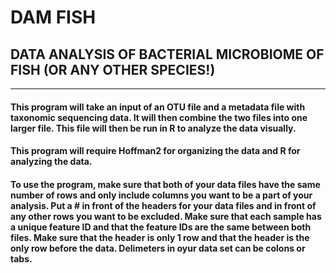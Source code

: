 # **DAM FISH**
## **D**ATA **A**NALYSIS OF BACTERIAL **M**ICROBIOME OF **FISH** (OR ANY OTHER SPECIES!)
***


#### This program will take an input of an OTU file and a metadata file with taxonomic sequencing data. It will then combine the two files into one larger file. This file will then be run in R to analyze the data visually.

#### This program will require Hoffman2 for organizing the data and R for analyzing the data.

#### To use the program, make sure that both of your data files have the same number of rows and only include columns you want to be a part of your analysis. Put a # in front of the headers for your data files and in front of any other rows you want to be excluded. Make sure that each sample has a unique feature ID and that the feature IDs are the same between both files. Make sure that the header is only 1 row and that the header is the only row before the data. Delimeters in oyur data set can be colons or tabs.

